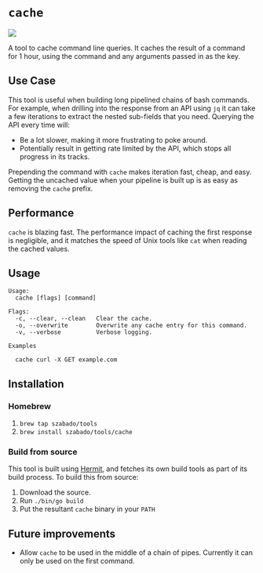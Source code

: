 # `cache`

![](https://goreportcard.com/badge/github.com/szabado/cache)

A tool to cache command line queries. It caches the result of a command for 1 hour, using the command and any arguments passed in as the key.

## Use Case

This tool is useful when building long pipelined chains of bash commands. For example, when drilling into the response from an API using `jq` it can take a few iterations to extract the nested sub-fields that you need. Querying the API every time will:
- Be a lot slower, making it more frustrating to poke around.
- Potentially result in getting rate limited by the API, which stops all progress in its tracks. 

Prepending the command with `cache` makes iteration fast, cheap, and easy. Getting the uncached value when your pipeline is built up is as easy as removing the `cache` prefix.

## Performance

`cache` is blazing fast. The performance impact of caching the first response is negligible, and it matches the speed of Unix tools like `cat` when reading the cached values. 

## Usage

```
Usage:
  cache [flags] [command]

Flags:
  -c, --clear, --clean   Clear the cache.
  -o, --overwrite        Overwrite any cache entry for this command.
  -v, --verbose          Verbose logging.

Examples

  cache curl -X GET example.com
```

## Installation

### Homebrew
1. `brew tap szabado/tools`
2. `brew install szabado/tools/cache`

### Build from source

This tool is built using [Hermit](https://github.com/cashapp/hermit), and fetches its own build tools as part of its build process. To build this from source:
1. Download the source.
2. Run `./bin/go build`
3. Put the resultant `cache` binary in your `PATH`

## Future improvements
- Allow `cache` to be used in the middle of a chain of pipes. Currently it can only be used on the first command.

